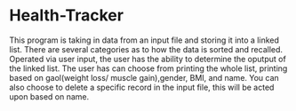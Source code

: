 # Health-Tracker
This program is taking in data from an input file and storing it into a linked list. There are several categories as to how the data is sorted and recalled. Operated via user input, the user has the ability to determine the oputput of the linked list. The user has can choose from printing the whole list, printing based on gaol(weight loss/ muscle gain),gender, BMI, and name. You can also choose to delete a specific record in the input file, this will be acted upon based on name.